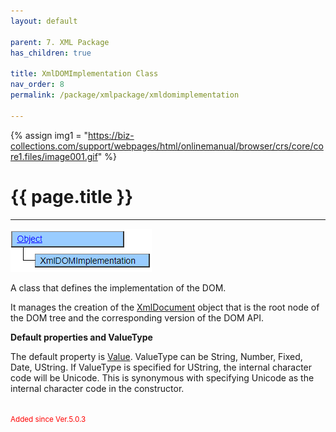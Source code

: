 ```yaml
---
layout: default

parent: 7. XML Package
has_children: true

title: XmlDOMImplementation Class
nav_order: 8
permalink: /package/xmlpackage/xmldomimplementation

---
```

{% assign img1 = "https://biz-collections.com/support/webpages/html/onlinemanual/browser/crs/core/core1.files/image001.gif" %}

# {{ page.title }}

---

<a href="/img/Package/XML-XmlDOMImplementationClass.png" target="_blank">
<img src="/img/Package/XML-XmlDOMImplementationClass.png" alt="login image"></a>

A class that defines the implementation of the DOM.

It manages the creation of the [XmlDocument](/package/xmlpackage/xmldocument) object that is the root node of the DOM tree and the corresponding version of the DOM API.

**Default properties and ValueType**
 
The default property is [Value](/package/xmlpackage/xmldomimplementation/properties/value). ValueType can be String, Number, Fixed, Date, UString.
If ValueType is specified for UString, the internal character code will be Unicode.
This is synonymous with specifying Unicode as the internal character code in the constructor.

<br><small><span style="color:red">Added since Ver.5.0.3</span></small>